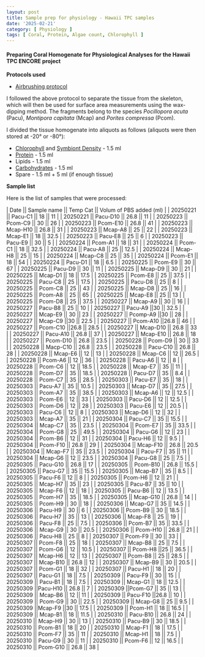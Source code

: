 ```yaml
---
layout: post
title: Sample prep for physiology - Hawaii TPC samples
date: '2025-02-21'
category: [ Physiology ]
tags: [ Coral, Protein, Algae count, Chlorophyll ]
---
```


#### Preparing Coral Homogenate for Physiological Analyses for the Hawaii TPC ENCORE project

**Protocols used**
- [Airbrushing protocol](https://zdellaert.github.io/ZD_Putnam_Lab_Notebook/Physiology-Airbrushing-Protocol/)

I followed the above protocol to separate the tissue from the skeleton, which will then be used for surface area measurements using the wax-dipping method. The fragments belong to the species _Pocillopora acuta_ (Pacu), _Montipora capitata_ (Mcap) and _Porites compressa_ (Pcom).

I divided the tissue homogenate into aliquots as follows (aliquots were then stored at -20° or -80°):

- [Chlorophyll](https://fscucchia-labnotebooks.github.io/FScucchia_Putnam_Lab_Notebook/Chlorophyll-Protocol/) and [Symbiont Density](https://fscucchia-labnotebooks.github.io/FScucchia_Putnam_Lab_Notebook/GUAVA-Protocol/) - 1.5 ml
- [Protein](https://fscucchia-labnotebooks.github.io/FScucchia_Putnam_Lab_Notebook/Total-Protein-Protocol/) - 1.5 ml
- Lipids - 1.5 ml
- [Carbohydrates](https://fscucchia-labnotebooks.github.io/FScucchia_Putnam_Lab_Notebook/Carbohydrates-Protocol/) - 1.5 ml
- Spare - 1.5 ml + 5 ml (if enough tissue)

**Sample list**

Here is the list of samples that were processed:

| Date || Sample name || Temp Cat || Volum of PBS added (ml) |
| 20250221    ||  Pacu-C1           ||  18        ||     11                    |
| 20250221    ||  Pacu-D10           ||  26.8        ||     11                    |
| 20250223     ||  Pcom-C9           ||  30        ||      26                   |
| 20250223      || Pcom-E10          ||  26.8        ||    41                     |
| 20250223      || Mcap-H10           || 26.8         ||   31                      |
| 20250223      || Mcap-A8            || 25         ||     22                    |
| 20250223      || Mcap-E1            || 18         ||     32.5                    |
| 20250223      || Pacu-E8            || 25         ||     6                    |
| 20250223      || Pacu-E9            ||   30       ||    5                    |
| 20250224      || Pcom-A1            ||   18       ||    31                     |
| 20250224      || Pcom-C1            ||   18       ||    32.5                     |
| 20250224      || Pacu-A8            ||   25       ||    12.5                     |
| 20250224      || Mcap-H8            ||   25       ||    15                     |
| 20250224      || Mcap-C8            ||   25       ||    35                     |
| 20250224      || Pcom-E1            ||   18       ||    54                     |
| 20250224      || Pacu-D1            ||   18       ||    6.5                     |
| 20250225      || Pcom-E9           ||  30        ||    67                    |
| 20250225      || Pacu-D9           ||  30        ||    11                    |
| 20250225      || Mcap-D9           ||  30        ||    21                    |
| 20250225      || Mcap-D1           ||  18       ||     17.5                   |
| 20250225      || Pcom-E8           ||   25      ||     37.5                   |
| 20250225      || Pacu-C8           ||   25      ||     17.5                   |
| 20250225      || Pacu-D8           ||   25      ||     8                   |
| 20250225      || Pcom-C8           ||  25      ||      43                  |
| 20250225      || Mcap-D8           ||   25      ||     16                   |
| 20250225      || Pcom-A8           ||  25       ||     65                   |
| 20250225      || Mcap-E8           || 25        ||     13                   |
| 20250225      || Pcom-D8           || 25        ||     37.5                   |
| 20250227      || Mcap-A9       || 30  ||  16      |
| 20250227      || Pacu-B8       ||  25 ||  10      |
| 20250227      || Pacu-A9       ||30  ||   32.5     |
| 20250227      || Mcap-E9       || 30 ||   23     |
| 20250227      || Pcomp-A9       ||30  ||  28      |
| 20250227      || Mcap-C9       ||30 ||   22.5     |
| 20250227      || Pcom-A10       ||26.8  ||  46      |
| 20250227      || Pcom-C10       ||26.8   ||  28.5      |
| 20250227      || Mcap-D10       || 26.8  ||  33      |
| 20250227      || Pacu-A10       || 26.8  ||  37      |
| 20250227      || Mcap-E10       || 26.8  ||  18      |
| 20250227      || Pcom-D10       || 26.8  ||  23.5      |
| 20250228     || Pcom-D9      || 30   ||  33       |
| 20250228     || Macp-C10      || 26.8    ||  23.5       |
| 20250228     || Pacu-C10      || 26.8    ||  28       |
| 20250228     || Mcap-E6      || 12   ||  13       |
| 20250228     || Mcap-C6      || 12   ||  26.5       |
| 20250228     || Pcom-A6      || 12   ||  36       |
| 20250228     || Pacu-A6      || 12   ||  8       |
| 20250228     || Pcom-C6      || 12   ||  18.5       |
| 20250228     || Mcap-E7      || 35   ||  11       |
| 20250228     || Pcom-D7      || 35   ||   18.5      |
| 20250228     ||  Pacu-D7     || 35   ||   8.4      |
| 20250228     ||  Pcom-C7     || 35   ||   28.5      |
| 20250303     || Pacu-E7      || 35    ||  18       |
| 20250303     || Pacu-A7      || 35    ||  10.5       |
| 20250303     || Mcap-D7      || 35    ||  27.5       |
| 20250303     || Pcom-A7      || 35    ||  38.5       |
| 20250303     || Mcap-A6      || 12    ||  12.5       |
| 20250303     || Pcom-E6      ||  12   ||  33       |
| 20250303     || Pacu-D6      ||  12   ||  12.5      |
| 20250303     || Pcom-D6      ||  12   ||  28       |
| 20250303     || Pacu-E6      ||  12   ||  20.5      |
| 20250303     || Pacu-C6      ||  12   ||  8      |
| 20250303     || Mcap-D6      ||  12   ||  32       |
| 20250303     || Mcap-A7      || 35    ||  21       |
| 20250304     || Pacu-C7     ||  35   ||   15.5       |
| 20250304     || Mcap-C7     ||  35   ||   23.5       |
| 20250304     || Pcom-E7     ||  35   ||   33.5       |
| 20250304     || Pcom-G8     ||  25    ||  49.5        |
| 20250304     || Pacu-G6     ||  12   ||   23       |
| 20250304     || Pcom-B6     ||  12   ||   31       |
| 20250304     || Pacu-H6     || 12    ||  9.5        |
| 20250304     || Pcom-F10     || 26.8    ||   29       |
| 20250304     || Mcap-F10     || 26.8    ||  20.5        |
| 20250304     || Mcap-F7     ||  35   ||   23.5       |
| 20250304     || Pacu-F7     ||   35  ||   11       |
| 20250304     || Mcap-G6     ||  12   ||    23.5      |
| 20250304     || Pacu-G8     ||  25    ||   7.5       |
| 20250305     || Pacu-G10     || 26.8      ||  17       |
| 20250305     ||  Pcom-B10    ||  26.8     ||  15.5       |
| 20250305     || Pacu-G7     ||  35     ||    15.5    |
| 20250305     || Mcap-B7     ||  35     ||    8.5     |
| 20250305     ||  Pacu-F6    ||  12    ||    8     |
| 20250305     ||  Pcom-H6    ||  12    ||    21     |
| 20250305     ||  Mcap-H7    ||  35     ||   23      |
| 20250305     ||  Pacu-B7    ||  35     ||   10      |
| 20250305     || Mcap-F6     || 12     ||  18       |
| 20250305     || Pacu-B6     || 12     ||   13.5      |
| 20250305     || Pcom-H7     ||   35    ||   18.5      |
| 20250305     || Mcap-G10     || 26.8      ||   14      |
| 20250305     || Pcom-H9     ||  30      ||   18      |
| 20250306     ||  Mcap-G7     || 35   ||   14.5      |
| 20250306     ||  Pacu-H9     ||  30  ||   6      |
| 20250306     || Pcom-B9      ||  30  ||   18.5      |
| 20250306     || Pacu-H7      || 35   ||  13       |
| 20250306     || Mcap-F8      ||  25   ||  19       |
| 20250306     || Pacu-F8      ||  25   ||  7.5       |
| 20250306     || Pcom-B7      || 35   ||   33.5      |
| 20250306     || Mcap-G9      ||  30  ||   20.5      |
| 20250306     || Pcom-H10      ||  26.8   ||  21       |
| 20250306     || Pacu-H8      || 25    ||    8     |
| 20250307     || Pcom-F9   ||  30   ||  33    |
| 20250307     || Pcom-F8   ||  25   ||  18    |
| 20250307     || Mcap-B8   || 25    ||  7.5    |
| 20250307     || Pcom-G6   || 12   || 10.5     |
| 20250307     || Pcom-H8   ||25     ||  36.5    |
| 20250307     || Mcap-H6   || 12   ||  13    |
| 20250307     || Pcom-B8   || 25    || 28.5     |
| 20250307     || Mcap-B10   || 26.8     ||  12    |
| 20250307     || Mcap-B9   || 30    ||  20.5    |
| 20250307     || Pcom-G1   || 18   ||  32    |
| 20250307     || Pacu-H1   ||  18  ||  20    |
| 20250307     || Pacu-G1   ||  18  ||  7.5    |
| 20250309     || Pacu-F9  || 30 ||  15   |
| 20250309     || Pacu-B1  || 18  ||  7.5   |
| 20250309     || Mcap-G1  || 18  ||  12.5   |
| 20250309     ||Pacu-H10   || 26.8  || 7    |
| 20250309     ||Pcom-G7   ||  35  || 13    |
| 20250309     || Mcap-B6  || 12 ||  11   |
| 20250309     || Pacu-F10  ||26.8   ||  10   |
| 20250309     || Pcom-G9   || 30 || 22.5    |
| 20250309     || Mcap-G8   || 25 ||  9.5   |
| 20250309     ||Mcap-F9    ||30  ||  17.5   |
| 20250309     || Pcom-H1   || 18  ||   16.5  |
| 20250309     || Mcap-B1   || 18  ||  11.5   |
| 20250310     || Pacu-B10  ||  26.8   ||  24  |
| 20250310     || Mcap-H9  ||  30 || 13   |
| 20250310     || Pacu-B9  ||  30 || 18.5   |
| 20250310     || Pcom-B1  ||  18   ||  20  |
| 20250310     || Mcap-F1  ||  18   ||  17.5  |
| 20250310     || Pcom-F7  || 35   || 11   |
| 20250310     || Mcap-H1  || 18    || 7.5   |
| 20250310     || Pacu-G9  || 30 || 11   |
| 20250310     || Pcom-F6  ||  12  || 16.5   |
| 20250310     ||  Pcom-G10 || 26.8    ||  38  |